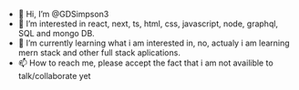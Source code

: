 - 👋 Hi, I’m @GDSimpson3
- 👀 I’m interested in react, next, ts, html, css, javascript, node, graphql, SQL and mongo DB.
- 🌱 I’m currently learning what i am interested in, no, actualy i am learning mern stack and other full stack aplications.
- 📫 How to reach me, please accept the fact that i am not availible to talk/collaborate yet

<!---
GDSimpson3/GDSimpson3 is a ✨ special ✨ repository because its `README.md` (this file) appears on your GitHub profile.
You can click the Preview link to take a look at your changes.
--->
